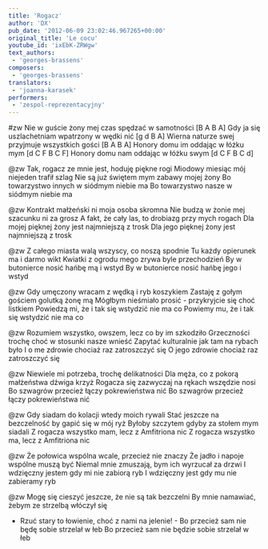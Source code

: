 ```yaml
---
title: 'Rogacz'
author: 'DX'
pub_date: '2012-06-09 23:02:46.967265+00:00'
original_title: 'Le cocu'
youtube_id: 'ixEbK-ZRWgw'
text_authors:
 - 'georges-brassens'
composers:
 - 'georges-brassens'
translators:
 - 'joanna-karasek'
performers:
 - 'zespol-reprezentacyjny'
---
```


#zw
Nie w guście żony mej czas spędzać w samotności [B A B A]
Gdy ja się uszlachetniam wpatrzony w wędki nić [g d B A]
Wierna naturze swej przyjmuje wszystkich gości [B A B A]
Honory domu im oddając w łóżku mym [d C F B C F]
Honory domu nam oddając w łóżku swym [d C F B C d]

@zw
Tak, rogacz ze mnie jest, hoduję piękne rogi
Miodowy miesiąc mój niejeden trafił szlag
Nie są już świętem mym zabawy mojej żony
Bo towarzystwo innych w siódmym niebie ma
Bo towarzystwo nasze w siódmym niebie ma

@zw
Kontrakt małżeński ni moja osoba skromna
Nie budzą w żonie mej szacunku ni za grosz
A fakt, że cały las, to drobiazg przy mych rogach
Dla mojej pięknej żony jest najmniejszą z trosk
Dla jego pięknej żony jest najmniejszą z trosk

@zw
Z całego miasta walą wszyscy, co noszą spodnie
Tu każdy opierunek ma i darmo wikt
Kwiatki z ogrodu mego zrywa byle przechodzień
By w butonierce nosić hańbę mą i wstyd
By w butonierce nosić hańbę jego i wstyd

@zw
Gdy umęczony wracam z wędką i ryb koszykiem
Zastaję z gołym gościem golutką żonę mą
Mógłbym nieśmiało prosić - przykryjcie się choć listkiem
Powiedzą mi, że i tak się wstydzić nie ma co
Powiemy mu, że i tak się wstydzić nie ma co

@zw
Rozumiem wszystko, owszem, lecz co by im szkodziło
Grzeczności trochę choć w stosunki nasze wnieść
Zapytać kulturalnie jak tam na rybach było
I o me zdrowie chociaż raz zatroszczyć się
O jego zdrowie chociaż raz zatroszczyć się

@zw
Niewiele mi potrzeba, trochę delikatności
Dla męża, co z pokorą małżeństwa dźwiga krzyż
Rogacza się zazwyczaj na rękach wszędzie nosi
Bo szwagrów przecież łączy pokrewieństwa nić
Bo szwagrów przecież łączy pokrewieństwa nić

@zw
Gdy siadam do kolacji wtedy moich rywali
Stać jeszcze na bezczelność by gapić się w mój ryż
Byłoby szczytem gdyby za stołem mym siadali
Z rogacza wszystko mam, lecz z Amfitriona nic
Z rogacza wszystko ma, lecz z Amfitriona nic

@zw
Że połowica wspólna wcale, przecież nie znaczy
Że jadło i napoje wspólne muszą być
Niemal mnie zmuszają, bym ich wyrzucał za drzwi
I wdzięczny jestem gdy mi nie zabiorą ryb
I wdzięczny jest gdy mu nie zabieramy ryb

@zw
Mogę się cieszyć jeszcze, że nie są tak bezczelni
By mnie namawiać, żebym ze strzelbą włóczył się
- Rzuć stary to łowienie, choć z nami na jelenie! -
Bo przecież sam nie będę sobie strzelał w łeb
Bo przecież sam nie będzie sobie strzelał w łeb